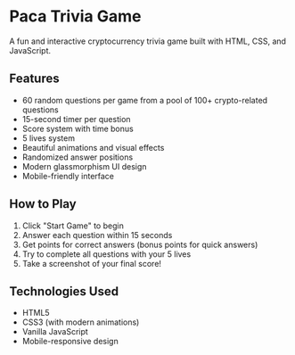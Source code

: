 # Paca Trivia Game

A fun and interactive cryptocurrency trivia game built with HTML, CSS, and JavaScript.

## Features

- 60 random questions per game from a pool of 100+ crypto-related questions
- 15-second timer per question
- Score system with time bonus
- 5 lives system
- Beautiful animations and visual effects
- Randomized answer positions
- Modern glassmorphism UI design
- Mobile-friendly interface

## How to Play

1. Click "Start Game" to begin
2. Answer each question within 15 seconds
3. Get points for correct answers (bonus points for quick answers)
4. Try to complete all questions with your 5 lives
5. Take a screenshot of your final score!

## Technologies Used

- HTML5
- CSS3 (with modern animations)
- Vanilla JavaScript
- Mobile-responsive design
